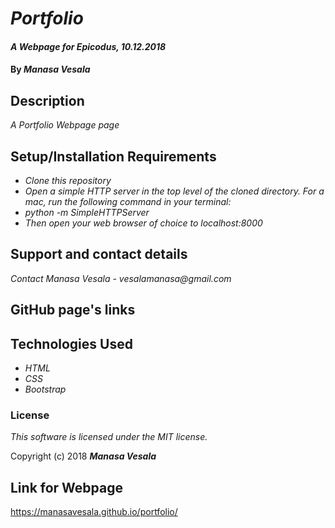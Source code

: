 # _Portfolio_

#### _A Webpage for Epicodus, 10.12.2018_

#### By _**Manasa Vesala**_

## Description

_A Portfolio Webpage page_

## Setup/Installation Requirements

* _Clone this repository_
* _Open a simple HTTP server in the top level of the cloned directory. For a mac, run the following command in your terminal:_   
* _python -m SimpleHTTPServer_
* _Then open your web browser of choice to localhost:8000_

## Support and contact details

_Contact Manasa Vesala - vesalamanasa@gmail.com_

## GitHub page's links


## Technologies Used

* _HTML_
* _CSS_
* _Bootstrap_

### License

*This software is licensed under the MIT license.*

Copyright (c) 2018 **_Manasa Vesala_**


## Link for Webpage

https://manasavesala.github.io/portfolio/
